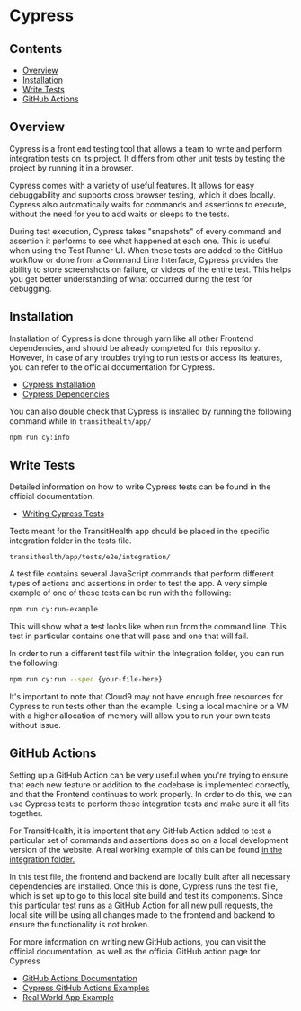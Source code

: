 # Cypress

## Contents

- [Overview](#overview)
- [Installation](#installation)
- [Write Tests](#write-tests)
- [GitHub Actions](#github-actions)

## Overview

Cypress is a front end testing tool that allows a team to write and perform integration tests on its project. It differs from other unit tests by testing the project by running it in a browser.

Cypress comes with a variety of useful features. It allows for easy debuggability and supports cross browser testing, which it does locally. Cypress also automatically waits for commands and assertions to execute, without the need for you to add waits or sleeps to the tests.

During test execution, Cypress takes "snapshots" of every command and assertion it performs to see what happened at each one. This is useful when using the Test Runner UI. When these tests are added to the GitHub workflow or done from a Command Line Interface, Cypress provides the ability to store screenshots on failure, or videos of the entire test. This helps you get better understanding of what occurred during the test for debugging.

## Installation

Installation of Cypress is done through yarn like all other Frontend dependencies, and should be already completed for this repository. However, in case of any troubles trying to run tests or access its features, you can refer to the official documentation for Cypress.

- [Cypress Installation](https://docs.cypress.io/guides/getting-started/installing-cypress)
- [Cypress Dependencies](https://docs.cypress.io/guides/continuous-integration/introduction#Dependencies)

You can also double check that Cypress is installed by running the following command while in `transithealth/app/`

```bash
npm run cy:info
```

## Write Tests

Detailed information on how to write Cypress tests can be found in the official documentation.

- [Writing Cypress Tests](https://docs.cypress.io/guides/getting-started/writing-your-first-test#Write-your-first-test)

Tests meant for the TransitHealth app should be placed in the specific integration folder in the tests file.

`transithealth/app/tests/e2e/integration/`

A test file contains several JavaScript commands that perform different types of actions and assertions in order to test the app. A very simple example of one of these tests can be run with the following:

```bash
npm run cy:run-example
```

This will show what a test looks like when run from the command line. This test in particular contains one that will pass and one that will fail. 

In order to run a different test file within the Integration folder, you can run the following:

```bash
npm run cy:run --spec {your-file-here}
```

It's important to note that Cloud9 may not have enough free resources for Cypress to run tests other than the example. Using a local machine or a VM with a higher allocation of memory will allow you to run your own tests without issue.

## GitHub Actions

Setting up a GitHub Action can be very useful when you're trying to ensure that each new feature or addition to the codebase is implemented correctly, and that the Frontend continues to work properly. In order to do this, we can use Cypress tests to perform these integration tests and make sure it all fits together.

For TransitHealth, it is important that any GitHub Action added to test a particular set of commands and assertions does so on a local development version of the website. A real working example of this can be found [in the integration folder.](../../app/tests/e2e/integration/timeline_test.js)

In this test file, the frontend and backend are locally built after all necessary dependencies are installed. Once this is done, Cypress runs the test file, which is set up to go to this local site build and test its components. Since this particular test runs as a GitHub Action for all new pull requests, the local site will be using all changes made to the frontend and backend to ensure the functionality is not broken.

For more information on writing new GitHub actions, you can visit the official documentation, as well as the official GitHub action page for Cypress

- [GitHub Actions Documentation](https://docs.cypress.io/guides/continuous-integration/github-actions)
- [Cypress GitHub Actions Examples](https://github.com/cypress-io/github-action#basic)
- [Real World App Example](https://github.com/cypress-io/cypress-realworld-app/blob/develop/.github/workflows/main.yml)